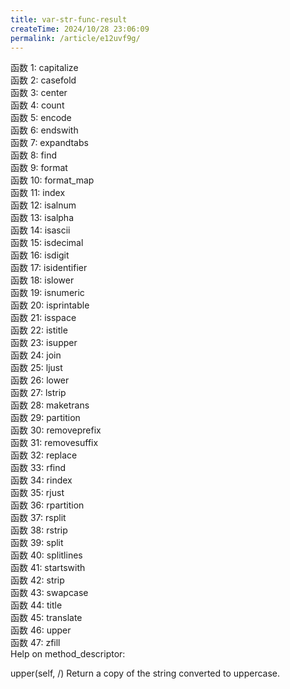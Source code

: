 ```yaml
---
title: var-str-func-result
createTime: 2024/10/28 23:06:09
permalink: /article/e12uvf9g/
---
```

函数 1: capitalize  
函数 2: casefold  
函数 3: center  
函数 4: count  
函数 5: encode  
函数 6: endswith  
函数 7: expandtabs  
函数 8: find  
函数 9: format  
函数 10: format_map  
函数 11: index  
函数 12: isalnum  
函数 13: isalpha  
函数 14: isascii  
函数 15: isdecimal  
函数 16: isdigit  
函数 17: isidentifier  
函数 18: islower  
函数 19: isnumeric  
函数 20: isprintable  
函数 21: isspace  
函数 22: istitle  
函数 23: isupper  
函数 24: join  
函数 25: ljust  
函数 26: lower  
函数 27: lstrip  
函数 28: maketrans  
函数 29: partition  
函数 30: removeprefix  
函数 31: removesuffix  
函数 32: replace  
函数 33: rfind  
函数 34: rindex  
函数 35: rjust  
函数 36: rpartition  
函数 37: rsplit  
函数 38: rstrip  
函数 39: split  
函数 40: splitlines  
函数 41: startswith  
函数 42: strip  
函数 43: swapcase  
函数 44: title  
函数 45: translate  
函数 46: upper  
函数 47: zfill  
Help on method_descriptor:

upper(self, /)
    Return a copy of the string converted to uppercase.

